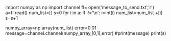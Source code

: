 import numpy as np
import channel
fl= open('message_to_send.txt','r')
a=fl.read()
num_list=[]
s=0
for i in a:
 if i!='\n':
  i=int(i)
  num_list=num_list +[i]
  s=s+1

numpy_array=np.array(num_list)
error=0.01
message=channel.channel(numpy_array,[0,1],error)
#print(message)
print(s)
